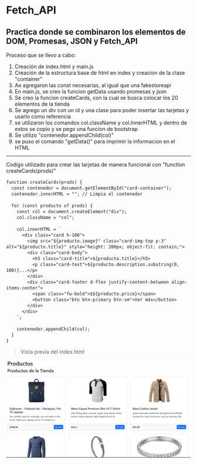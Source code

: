 # Fetch_API
## Practica donde se combinaron los elementos de DOM, Promesas, JSON y Fetch_API

Proceso que se llevo a cabo:

1. Creación de index.html y main.js
2. Creación de la estructura base de html en index y creacion de la clase "container"
3. Ae agregaron las const necesarias, al igual que una fakestoreapi
4. En main.js, se creo la funcion getData usando promesas y json
5. Se creo la funcion createCards, con la cual se busca colocar los 20 elementos de la tienda
6. Se agrego un div con un id y una clase para poder insertar las tarjetas y usarlo como referencia
7. se utilizaron los comandos col.className y col.InnerHTML y dentro de estos se copio y se pego una funcion de bootstrap
8. Se utilizo "contenedor.appendChild(col)"
9. se puso el comando "getData()" para imprimir la informacion en el HTML

---
Codigo utilizado para crear las tarjetas de manera funcional con "function createCards(prods)" 
```
function createCards(prods) {
  const contenedor = document.getElementById("card-container");
  contenedor.innerHTML = ""; // Limpia el contenedor

  for (const producto of prods) {
    const col = document.createElement("div");
    col.className = "col";

    col.innerHTML = `
      <div class="card h-100">
        <img src="${producto.image}" class="card-img-top p-3" alt="${producto.title}" style="height: 200px; object-fit: contain;">
        <div class="card-body">
          <h5 class="card-title">${producto.title}</h5>
          <p class="card-text">${producto.description.substring(0, 100)}...</p>
        </div>
        <div class="card-footer d-flex justify-content-between align-items-center">
          <span class="fw-bold">$${producto.price}</span>
          <button class="btn btn-primary btn-sm">Ver más</button>
        </div>
      </div>
    `;

    contenedor.appendChild(col);
  }
}
```
>Vista previa del index.html

![Index](https://github.com/RaulRamirezGlez-00/Fetch_API/blob/main/images/preview.png?raw=true)
